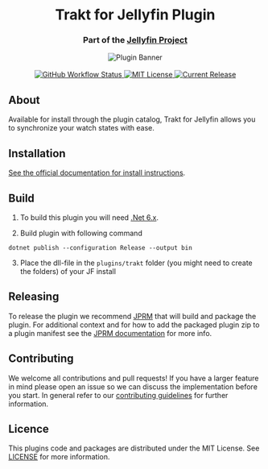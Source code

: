 <h1 align="center">Trakt for Jellyfin Plugin</h1>
<h3 align="center">Part of the <a href="https://jellyfin.org">Jellyfin Project</a></h3>

<p align="center">
<img alt="Plugin Banner" src="https://raw.githubusercontent.com/jellyfin/jellyfin-ux/master/plugins/SVG/jellyfin-plugin-trakt.svg?sanitize=true"/>
<br/>
<br/>
<a href="https://github.com/jellyfin/jellyfin-plugin-trakt/actions?query=workflow%3A%22Test+Build+Plugin%22">
<img alt="GitHub Workflow Status" src="https://img.shields.io/github/workflow/status/jellyfin/jellyfin-plugin-trakt/Test%20Build%20Plugin.svg">
</a>
<a href="https://github.com/jellyfin/jellyfin-plugin-trakt">
<img alt="MIT License" src="https://img.shields.io/github/license/jellyfin/jellyfin-plugin-trakt.svg"/>
</a>
<a href="https://github.com/jellyfin/jellyfin-plugin-trakt/releases">
<img alt="Current Release" src="https://img.shields.io/github/release/jellyfin/jellyfin-plugin-trakt.svg"/>
</a>
</p>

## About

Available for install through the plugin catalog, Trakt for Jellyfin allows you to synchronize your watch states with ease.

## Installation

[See the official documentation for install instructions](https://jellyfin.org/docs/general/server/plugins/index.html#installing).

## Build

1. To build this plugin you will need [.Net 6.x](https://dotnet.microsoft.com/download/dotnet/6.0).

2. Build plugin with following command
  ```
  dotnet publish --configuration Release --output bin
  ```

3. Place the dll-file in the `plugins/trakt` folder (you might need to create the folders) of your JF install

## Releasing

To release the plugin we recommend [JPRM](https://github.com/oddstr13/jellyfin-plugin-repository-manager) that will build and package the plugin.
For additional context and for how to add the packaged plugin zip to a plugin manifest see the [JPRM documentation](https://github.com/oddstr13/jellyfin-plugin-repository-manager) for more info.

## Contributing

We welcome all contributions and pull requests! If you have a larger feature in mind please open an issue so we can discuss the implementation before you start.
In general refer to our [contributing guidelines](https://github.com/jellyfin/.github/blob/master/CONTRIBUTING.md) for further information.

## Licence

This plugins code and packages are distributed under the MIT License. See [LICENSE](./LICENSE.md) for more information.
